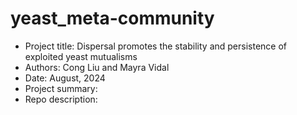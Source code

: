 # yeast_meta-community
* Project title: Dispersal promotes the stability and persistence of exploited yeast mutualisms
* Authors: Cong Liu and Mayra Vidal
* Date: August, 2024
* Project summary:
* Repo description:
